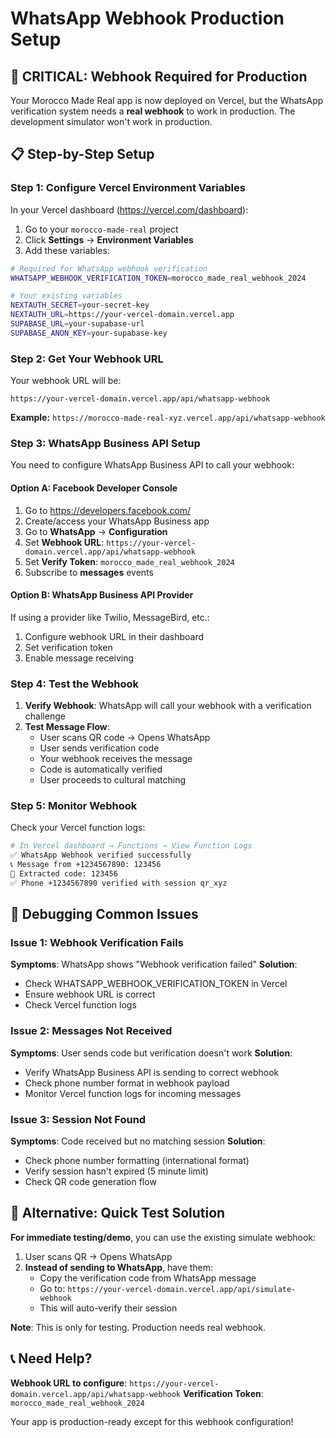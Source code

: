 # WhatsApp Webhook Production Setup

## 🚨 CRITICAL: Webhook Required for Production

Your Morocco Made Real app is now deployed on Vercel, but the WhatsApp verification system needs a **real webhook** to work in production. The development simulator won't work in production.

## 📋 Step-by-Step Setup

### **Step 1: Configure Vercel Environment Variables**

In your Vercel dashboard (https://vercel.com/dashboard):

1. Go to your `morocco-made-real` project
2. Click **Settings** → **Environment Variables**
3. Add these variables:

```bash
# Required for WhatsApp webhook verification
WHATSAPP_WEBHOOK_VERIFICATION_TOKEN=morocco_made_real_webhook_2024

# Your existing variables
NEXTAUTH_SECRET=your-secret-key
NEXTAUTH_URL=https://your-vercel-domain.vercel.app
SUPABASE_URL=your-supabase-url
SUPABASE_ANON_KEY=your-supabase-key
```

### **Step 2: Get Your Webhook URL**

Your webhook URL will be:
```
https://your-vercel-domain.vercel.app/api/whatsapp-webhook
```

**Example:** `https://morocco-made-real-xyz.vercel.app/api/whatsapp-webhook`

### **Step 3: WhatsApp Business API Setup**

You need to configure WhatsApp Business API to call your webhook:

#### **Option A: Facebook Developer Console**
1. Go to https://developers.facebook.com/
2. Create/access your WhatsApp Business app
3. Go to **WhatsApp** → **Configuration**
4. Set **Webhook URL**: `https://your-vercel-domain.vercel.app/api/whatsapp-webhook`
5. Set **Verify Token**: `morocco_made_real_webhook_2024`
6. Subscribe to **messages** events

#### **Option B: WhatsApp Business API Provider**
If using a provider like Twilio, MessageBird, etc.:
1. Configure webhook URL in their dashboard
2. Set verification token
3. Enable message receiving

### **Step 4: Test the Webhook**

1. **Verify Webhook**: WhatsApp will call your webhook with a verification challenge
2. **Test Message Flow**:
   - User scans QR code → Opens WhatsApp
   - User sends verification code
   - Your webhook receives the message
   - Code is automatically verified
   - User proceeds to cultural matching

### **Step 5: Monitor Webhook**

Check your Vercel function logs:
```bash
# In Vercel dashboard → Functions → View Function Logs
✅ WhatsApp Webhook verified successfully
📞 Message from +1234567890: 123456
🔢 Extracted code: 123456
✅ Phone +1234567890 verified with session qr_xyz
```

## 🔧 Debugging Common Issues

### Issue 1: Webhook Verification Fails
**Symptoms**: WhatsApp shows "Webhook verification failed"
**Solution**: 
- Check WHATSAPP_WEBHOOK_VERIFICATION_TOKEN in Vercel
- Ensure webhook URL is correct
- Check Vercel function logs

### Issue 2: Messages Not Received
**Symptoms**: User sends code but verification doesn't work
**Solution**:
- Verify WhatsApp Business API is sending to correct webhook
- Check phone number format in webhook payload
- Monitor Vercel function logs for incoming messages

### Issue 3: Session Not Found
**Symptoms**: Code received but no matching session
**Solution**:
- Check phone number formatting (international format)
- Verify session hasn't expired (5 minute limit)
- Check QR code generation flow

## 🚀 Alternative: Quick Test Solution

**For immediate testing/demo**, you can use the existing simulate webhook:

1. User scans QR → Opens WhatsApp
2. **Instead of sending to WhatsApp**, have them:
   - Copy the verification code from WhatsApp message
   - Go to: `https://your-vercel-domain.vercel.app/api/simulate-webhook`
   - This will auto-verify their session

**Note**: This is only for testing. Production needs real webhook.

## 📞 Need Help?

**Webhook URL to configure**: `https://your-vercel-domain.vercel.app/api/whatsapp-webhook`
**Verification Token**: `morocco_made_real_webhook_2024`

Your app is production-ready except for this webhook configuration! 